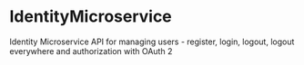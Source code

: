 # IdentityMicroservice
Identity Microservice API for managing users - register, login, logout, logout everywhere and authorization with OAuth 2
